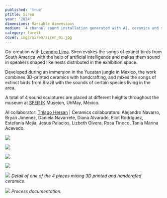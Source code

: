 ```yaml
---
published: 'true'
ptitle: Siren
year: '2024'
dimensions: Variable dimensions
medium: '4 channel sound installation generated with AI, ceramics and speakers'
category: forest
cover: imgs/siren/siren_01.jpg
---
```

Co-creation with [Leandro Lima](https://aagua.net/). Siren evokes the songs of extinct birds from South America with the help of artificial intelligence and makes them sound in speakers shaped like nests distributed in the exhibition space.

Developed during an immersion in the Yucatan jungle in Mexico, the work combines 3D-printed ceramics with handcrafting, and mixes the songs of extinct birds from Brazil with the sounds of certain species living in the area. 

A total of 4 sound sculptures are placed at different heights throughout the museum at [SFER IK](https://www.sferik.art/) Museion, UhMay, México.  

AI collaborator: [Thiago Hersan](https://thiagohersan.com/) \| Ceramics collaborators: Alejandro Navarro, Bryan Jimenez, Daniela Navarrete, Diana Alvarado, Eliot Rodríguez, Estefanía Mejía, Jesus Palacios, Lizbeth Olvera, Rosa Tinoco, Tania Marina Acevedo.

![]({{site.baseurl}}/imgs/siren/siren_02.jpg)

![]({{site.baseurl}}/imgs/siren/siren_03.jpg)

![]({{site.baseurl}}/imgs/siren/siren_04.jpg)

![]({{site.baseurl}}/imgs/siren/siren_05.jpg)

![]({{site.baseurl}}/imgs/siren/siren_06.jpg)
_Detail of one of the 4 pieces mixing 3D printed and handcrafed ceramics._

![]({{site.baseurl}}/imgs/siren/siren_07.jpg)
_Process documentation._
